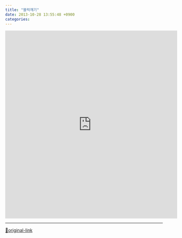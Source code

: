 ```yaml
---
title: "블럭깨기"
date: 2013-10-28 13:55:48 +0900
categories: 
---
```

  

<iframe frameborder="0" height="600" src="http://www.mins01.com/web_work/web/WGE2D/gameBlocks.html" style="border-width: 0px;" width="550"></iframe>



***
[🔗original-link](http://www.mins01.com/mh/tech/read/848)